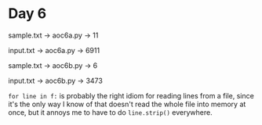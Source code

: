 # Day 6

sample.txt -> aoc6a.py -> 11

input.txt -> aoc6a.py -> 6911

sample.txt -> aoc6b.py -> 6

input.txt -> aoc6b.py -> 3473

`for line in f:` is probably the right idiom for reading lines from a
file, since it's the only way I know of that doesn't read the whole file into
memory at once, but it annoys me to have to do `line.strip()` everywhere.
